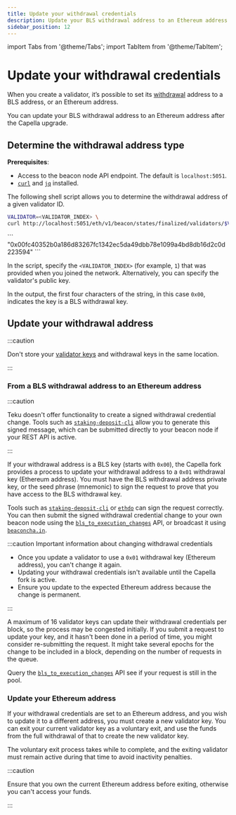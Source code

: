 ```yaml
---
title: Update your withdrawal credentials
description: Update your BLS withdrawal address to an Ethereum address.
sidebar_position: 12
---
```


import Tabs from '@theme/Tabs';
import TabItem from '@theme/TabItem';

# Update your withdrawal credentials

When you create a validator, it’s possible to set its
[withdrawal](../concepts/withdrawals.md) address to a BLS address, or an
Ethereum address.

You can update your BLS withdrawal address to an Ethereum address after the
Capella upgrade.

## Determine the withdrawal address type

**Prerequisites**:

- Access to the beacon node API endpoint.
  The default is `localhost:5051`.
- [`curl`](https://curl.se/) and [`jq`](https://stedolan.github.io/jq/) installed.

The following shell script allows you to determine the withdrawal address of a
given validator ID.

<Tabs>
  <TabItem value="Script" label="Script" default>

```bash
VALIDATOR=<VALIDATOR_INDEX> \
curl http://localhost:5051/eth/v1/beacon/states/finalized/validators/$VALIDATOR | jq '.data | .validator.withdrawal_credentials'
```

  </TabItem>
  <TabItem value="Example output" label="Example output" >
```
"0x00fc40352b0a186d83267fc1342ec5da49dbb78e1099a4bd8db16d2c0d223594"
```

  </TabItem>
</Tabs>

In the script, specify the `<VALIDATOR_INDEX>` (for example, `1`) that was
provided when you joined the network.
Alternatively, you can specify the validator's public key.

In the output, the first four characters of the string, in this case `0x00`,
indicates the key is a BLS withdrawal key.

## Update your withdrawal address

:::caution

Don't store your [validator keys](use-external-signer/manage-keys.md) and withdrawal
keys in the same location.

:::

### From a BLS withdrawal address to an Ethereum address

:::caution

Teku doesn't offer functionality to create a signed withdrawal credential change.
Tools such as
[`staking-deposit-cli`](https://github.com/ethereum/staking-deposit-cli#generate-bls-to-execution-change-arguments)
allow you to generate this signed message, which can be submitted directly to
your beacon node if your REST API is active.

:::

If your withdrawal address is a BLS key (starts with `0x00`), the Capella fork
provides a process to update your withdrawal address to a `0x01` withdrawal key
(Ethereum address).
You must have the BLS withdrawal address private key, or the seed phrase
(mnemonic) to sign the request to prove that you have access to the BLS
withdrawal key.

Tools such as
[`staking-deposit-cli`](https://github.com/ethereum/staking-deposit-cli#generate-bls-to-execution-change-arguments) or [`ethdo`](https://github.com/wealdtech/ethdo/blob/master/docs/changingwithdrawalcredentials.md) can sign the request correctly. You can then submit the signed withdrawal credential change to your own beacon node using the [`bls_to_execution_changes`](https://consensys.github.io/teku/#tag/Beacon/operation/postBlsToExecutionChange) API, or broadcast it using [`beaconcha.in`](https://beaconcha.in/tools/broadcast).

:::caution Important information about changing withdrawal credentials

- Once you update a validator to use a `0x01` withdrawal key (Ethereum address),
  you can't change it again.
- Updating your withdrawal credentials isn't available until the Capella fork is
  active.
- Ensure you update to the expected Ethereum address because the change is permanent.

:::

A maximum of 16 validator keys can update their withdrawal credentials per
block, so the process may be congested initially.
If you submit a request to update your key, and it hasn't been done in a period
of time, you might consider re-submitting the request.
It might take several epochs for the change to be included in a block, depending
on the number of requests in the queue.

Query the
[`bls_to_execution_changes`](https://consensys.github.io/teku/#tag/Beacon/operation/getBlsToExecutionChanges)
API see if your request is still in the pool.

### Update your Ethereum address

If your withdrawal credentials are set to an Ethereum address, and you wish to
update it to a different address, you must create a new validator key.
You can exit your current validator key as a voluntary exit, and use the funds
from the full withdrawal of that to create the new validator key.

The voluntary exit process takes while to complete, and the exiting validator
must remain active during that time to avoid inactivity penalties.

:::caution

Ensure that you own the current Ethereum address before exiting, otherwise you
can't access your funds.

:::
